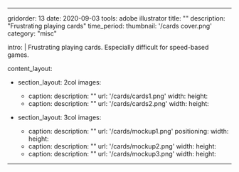 ---

gridorder: 13
date: 2020-09-03
tools: adobe illustrator
title: ""
description: "Frustrating playing cards"
time_period:
thumbnail: '/cards cover.png'
category: "misc"

intro: |
  Frustrating playing cards. Especially difficult for speed-based games.

content_layout:
  - section_layout: 2col
    images:
      - caption:
        description: ""
        url: '/cards/cards1.png'
        width:
        height:
      - caption:
        description: ""
        url: '/cards/cards2.png'
        width:
        height:

  - section_layout: 3col
    images:
      - caption:
        description: ""
        url: '/cards/mockup1.png'
        positioning: 
        width:
        height:
      - caption:
        description: ""
        url: '/cards/mockup2.png'
        width:
        height:
      - caption:
        description: ""
        url: '/cards/mockup3.png'
        width:
        height:

---